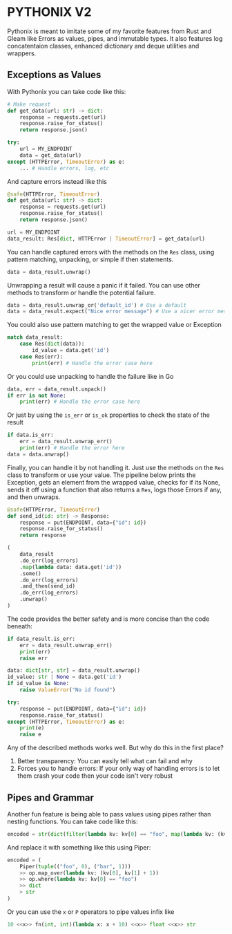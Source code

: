 # PYTHONIX V2

Pythonix is meant to imitate some of my favorite features from Rust and Gleam like Errors as values, pipes, and immutable types.
It also features log concatentaion classes, enhanced dictionary and deque utilities and wrappers.

## Exceptions as Values

With Pythonix you can take code like this:

```python
# Make request
def get_data(url: str) -> dict:
    response = requests.get(url)
    response.raise_for_status()
    return response.json()

try:
    url = MY_ENDPOINT
    data = get_data(url)
except (HTTPError, TimeoutError) as e:
    ... # Handle errors, log, etc
```

And capture errors instead like this

```python
@safe(HTTPError, TimeoutError)
def get_data(url: str) -> dict:
    response = requests.get(url)
    response.raise_for_status()
    return response.json()

url = MY_ENDPOINT
data_result: Res[dict, HTTPError | TimeoutError] = get_data(url)
```

You can handle captured errors with the methods on the `Res` class, using pattern matching, unpacking, or simple if then statements.

```python
data = data_result.unwrap()
```

Unwrapping a result will cause a panic if it failed. You can use other methods to transform or handle the potential failure.

```python
data = data_result.unwrap_or('default_id') # Use a default
data = data_result.expect("Nice error message") # Use a nicer error message
```

You could also use pattern matching to get the wrapped value or Exception

```python
match data_result:
    case Res(dict(data)):
        id_value = data.get('id')
    case Res(err):
        print(err) # Handle the error case here
```

Or you could use unpacking to handle the failure like in Go

```python
data, err = data_result.unpack()
if err is not None:
    print(err) # Handle the error case here
```

Or just by using the `is_err` or `is_ok` properties to check the state of the result

```python
if data.is_err:
    err = data_result.unwrap_err()
    print(err) # Handle the error here
data = data.unwrap()
```

Finally, you can handle it by not handling it. Just use the methods on the `Res` class to transform or use your value.
The pipeline below prints the Exception, gets an element from the wrapped value, checks for if its None, sends it off using
a function that also returns a `Res`, logs those Errors if any, and then unwraps.

```python
@safe(HTTPError, TimeoutError)
def send_id(id: str) -> Response:
    response = put(ENDPOINT, data={"id": id})
    response.raise_for_status()
    return response

(
    data_result
    .do_err(log_errors)
    .map(lambda data: data.get('id'))
    .some()
    .do_err(log_errors)
    .and_then(send_id)
    .do_err(log_errors)
    .unwrap()
)
```

The code provides the better safety and is more concise than the code beneath:

```python
if data_result.is_err:
    err = data_result.unwrap_err()
    print(err)
    raise err

data: dict[str, str] = data_result.unwrap()
id_value: str | None = data.get('id')
if id_value is None:
    raise ValueError("No id found")

try:
    response = put(ENDPOINT, data={"id": id})
    response.raise_for_status()
except (HTTPError, TimeoutError) as e:
    print(e)
    raise e

```

Any of the described methods works well. But why do this in the first place?

1. Better transparency: You can easily tell what can fail and why
2. Forces you to handle errors: If your only way of handling errors is to let them crash your code then your code isn't very robust

## Pipes and Grammar

Another fun feature is being able to pass values using pipes rather than nesting functions. You can take code like this:

```python
encoded = str(dict(filter(lambda kv: kv[0] == "foo", map(lambda kv: (kv[0], kv[1] + 1), tuple(("foo", 0), ("bar", 1)))))
```

And replace it with something like this using Piper:

```python
encoded = (
    Piper(tuple(("foo", 0), ("bar", 1)))
    >> op.map_over(lambda kv: (kv[0], kv[1] + 1))
    >> op.where(lambda kv: kv[0] == "foo")
    >> dict
    > str
)
```

Or you can use the `x` or `P` operators to pipe values infix like

```python
10 <<x>> fn(int, int)(lambda x: x + 10) <<x>> float <<x>> str
```

